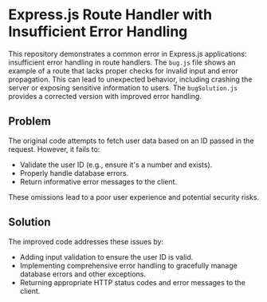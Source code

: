 # Express.js Route Handler with Insufficient Error Handling

This repository demonstrates a common error in Express.js applications: insufficient error handling in route handlers.  The `bug.js` file shows an example of a route that lacks proper checks for invalid input and error propagation. This can lead to unexpected behavior, including crashing the server or exposing sensitive information to users. The `bugSolution.js` provides a corrected version with improved error handling.

## Problem

The original code attempts to fetch user data based on an ID passed in the request. However, it fails to:

* Validate the user ID (e.g., ensure it's a number and exists).
* Properly handle database errors.
* Return informative error messages to the client.

These omissions lead to a poor user experience and potential security risks.

## Solution

The improved code addresses these issues by:

* Adding input validation to ensure the user ID is valid.
* Implementing comprehensive error handling to gracefully manage database errors and other exceptions.
* Returning appropriate HTTP status codes and error messages to the client.